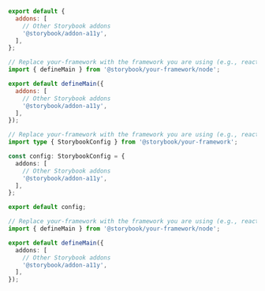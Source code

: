 ```js filename=".storybook/main.js" renderer="common" language="js" tabTitle="CSF 3"
export default {
  addons: [
    // Other Storybook addons
    '@storybook/addon-a11y',
  ],
};
```

```js filename=".storybook/main.js" renderer="react" language="js" tabTitle="CSF Factory 🧪"
// Replace your-framework with the framework you are using (e.g., react-vite, nextjs, experimental-nextjs-vite)
import { defineMain } from '@storybook/your-framework/node';

export default defineMain({
  addons: [
    // Other Storybook addons
    '@storybook/addon-a11y',
  ],
});
```

```ts filename=".storybook/main.ts" renderer="common" language="ts" tabTitle="CSF 3"
// Replace your-framework with the framework you are using (e.g., react-vite, vue3-vite)
import type { StorybookConfig } from '@storybook/your-framework';

const config: StorybookConfig = {
  addons: [
    // Other Storybook addons
    '@storybook/addon-a11y',
  ],
};

export default config;
```

```ts filename=".storybook/main.ts" renderer="react" language="ts" tabTitle="CSF Factory 🧪"
// Replace your-framework with the framework you are using (e.g., react-vite, nextjs, experimental-nextjs-vite)
import { defineMain } from '@storybook/your-framework/node';

export default defineMain({
  addons: [
    // Other Storybook addons
    '@storybook/addon-a11y',
  ],
});
```
